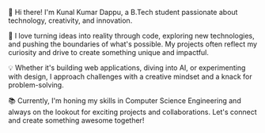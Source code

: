
👋 Hi there! I'm Kunal Kumar Dappu, a B.Tech student passionate about technology, creativity, and innovation.

🚀 I love turning ideas into reality through code, exploring new technologies, and pushing the boundaries of what's possible. My projects often reflect my curiosity and drive to create something unique and impactful.

💡 Whether it's building web applications, diving into AI, or experimenting with design, I approach challenges with a creative mindset and a knack for problem-solving.

📚 Currently, I'm honing my skills in Computer Science Engineering and always on the lookout for exciting projects and collaborations. Let's connect and create something awesome together!

